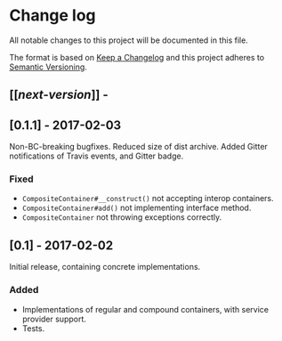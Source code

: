 # Change log
All notable changes to this project will be documented in this file.

The format is based on [Keep a Changelog](http://keepachangelog.com/)
and this project adheres to [Semantic Versioning](http://semver.org/).

## [[*next-version*]] -

## [0.1.1] - 2017-02-03
Non-BC-breaking bugfixes.
Reduced size of dist archive.
Added Gitter notifications of Travis events, and Gitter badge.

### Fixed
- `CompositeContainer#__construct()` not accepting interop containers.
- `CompositeContainer#add()` not implementing interface method.
- `CompositeContainer` not throwing exceptions correctly.

## [0.1] - 2017-02-02
Initial release, containing concrete implementations.

### Added
- Implementations of regular and compound containers, with service provider support.
- Tests.
